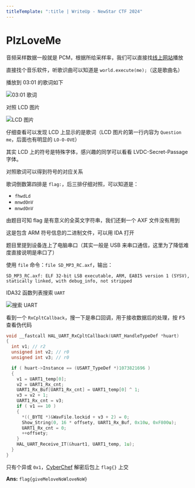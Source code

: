 ```yaml
---
titleTemplate: ":title | WriteUp - NewStar CTF 2024"
---
```


<script setup>
import Container from '@/components/docs/Container.vue'
</script>

# PlzLoveMe

音频采样数据一般就是 PCM，根据所给采样率，我们可以直接找[线上网站](https://pcm.stanwind.com/)播放

直接找个音乐软件，听歌识曲可以知道是 `world.execute(me);`<span data-desc>（这是歌曲名）</span>

播放到 03:01 的歌词如下

![03:01 歌词](/assets/images/wp/2024/week5/plzloveme_1.png)

对照 LCD 图片

![LCD 图片](/assets/images/wp/2024/week5/plzloveme_2.png)

仔细查看可以发现 LCD 上显示的是歌词<span data-desc>（LCD 图片的第一行内容为 `Question me`，后面也有明显的 `LO-O-OVE`）</span>

<Container type='tip'>

其实 LCD 上的符号是特殊字体，感兴趣的同学可以看看 LVDC-Secret-Passage 字体。
</Container>

对照歌词可以得到符号的对应关系

歌词倒数第四排是 `flag:`，后三排仔细对照，可以知道是：

- `fhwdLd`
- `mnwdOnV`
- `mnwdOnV`

由题目可知 flag 是有意义的全英文字符串，我们还剩一个 AXF 文件没有用到

这是包含 ARM 符号信息的二进制文件，可以用 IDA 打开

题目里提到设备连上了电脑串口<span data-desc>（其实一般是 USB 来串口通信，这里为了降低难度直接说明是串口了）</span>

使用 `file` 命令：`file SD_MP3_RC.axf`，输出：

```plaintext
SD_MP3_RC.axf: ELF 32-bit LSB executable, ARM, EABI5 version 1 (SYSV), statically linked, with debug_info, not stripped
```

IDA32 函数列表搜索 `UART`

![搜索 UART](/assets/images/wp/2024/week5/plzloveme_3.png)

看到一个 `RxCpltCallback`，搜一下是串口回调，用于接收数据后的处理，按 <kbd>F5</kbd> 查看伪代码

```c
void __fastcall HAL_UART_RxCpltCallback(UART_HandleTypeDef *huart)
{
  int v1; // r2
  unsigned int v2; // r0
  unsigned int v3; // r0

  if ( huart->Instance == (USART_TypeDef *)1073821696 )
  {
    v1 = UART1_temp[0];
    v2 = UART1_Rx_cnt;
    UART1_Rx_Buf[UART1_Rx_cnt] = UART1_temp[0] ^ 1;
    v3 = v2 + 1;
    UART1_Rx_cnt = v3;
    if ( v1 == 10 )
    {
      *((_BYTE *)&WavFile.lockid + v3 + 2) = 0;
      Show_String(0, 16 * offsety, UART1_Rx_Buf, 0x10u, 0xF800u);
      UART1_Rx_cnt = 0;
      ++offsety;
    }
    HAL_UART_Receive_IT(&huart1, UART1_temp, 1u);
  }
}
```

只有个异或 `0x1`，[CyberChef](<https://gchq.github.io/CyberChef/#recipe=XOR(%7B'option':'Hex','string':'01'%7D,'Standard',false)&input=Zmh3ZExkbW53ZE9uVm1ud2RPblY>) 解密后包上 `flag{}` 上交

**Ans:** `flag{giveMeloveNoWloveNoW}`
